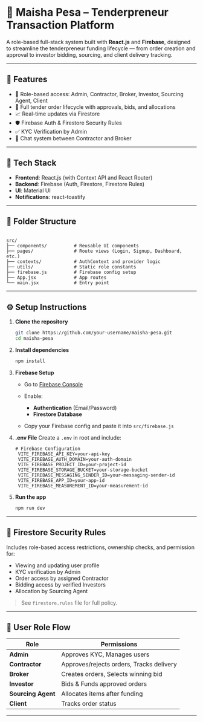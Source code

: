 # 💼 Maisha Pesa – Tenderpreneur Transaction Platform

A role-based full-stack system built with **React.js** and **Firebase**, designed to streamline the tenderpreneur funding lifecycle — from order creation and approval to investor bidding, sourcing, and client delivery tracking.

---

## 📌 Features

- 🔐 Role-based access: Admin, Contractor, Broker, Investor, Sourcing Agent, Client
- 📜 Full tender order lifecycle with approvals, bids, and allocations
- 📈 Real-time updates via Firestore
- 🛡 Firebase Auth & Firestore Security Rules
- ✅ KYC Verification by Admin
- 💬 Chat system between Contractor and Broker

---

## 🧰 Tech Stack

- **Frontend**: React.js (with Context API and React Router)
- **Backend**: Firebase (Auth, Firestore, Firestore Rules)
- **UI**: Material UI
- **Notifications**: react-toastify

---

## 📁 Folder Structure

```

src/
├── components/          # Reusable UI components
├── pages/               # Route views (Login, Signup, Dashboard, etc.)
├── contexts/            # AuthContext and provider logic
├── utils/               # Static role constants
├── firebase.js          # Firebase config setup
├── App.jsx              # App routes
└── main.jsx             # Entry point

````

---

## ⚙️ Setup Instructions

1. **Clone the repository**
   ```bash
   git clone https://github.com/your-username/maisha-pesa.git
   cd maisha-pesa
   ````

2. **Install dependencies**

   ```bash
   npm install
   ```

3. **Firebase Setup**

   * Go to [Firebase Console](https://console.firebase.google.com/)
   * Enable:

     * **Authentication** (Email/Password)
     * **Firestore Database**
   * Copy your Firebase config and paste it into `src/firebase.js`

4. **.env File**
   Create a `.env` in root and include:

   ```
   # Firebase Configuration
    VITE_FIREBASE_API_KEY=your-api-key
    VITE_FIREBASE_AUTH_DOMAIN=your-auth-domain
    VITE_FIREBASE_PROJECT_ID=your-project-id
    VITE_FIREBASE_STORAGE_BUCKET=your-storage-bucket
    VITE_FIREBASE_MESSAGING_SENDER_ID=your-messaging-sender-id
    VITE_FIREBASE_APP_ID=your-app-id
    VITE_FIREBASE_MEASUREMENT_ID=your-measurement-id

   ```

5. **Run the app**

   ```bash
   npm run dev
   ```

---

## 🔐 Firestore Security Rules

Includes role-based access restrictions, ownership checks, and permission for:

* Viewing and updating user profile
* KYC verification by Admin
* Order access by assigned Contractor
* Bidding access by verified Investors
* Allocation by Sourcing Agent

> See `firestore.rules` file for full policy.

---

## 👤 User Role Flow

| Role               | Permissions                              |
| ------------------ | ---------------------------------------- |
| **Admin**          | Approves KYC, Manages users              |
| **Contractor**     | Approves/rejects orders, Tracks delivery |
| **Broker**         | Creates orders, Selects winning bid      |
| **Investor**       | Bids & Funds approved orders             |
| **Sourcing Agent** | Allocates items after funding            |
| **Client**         | Tracks order status                      |

---